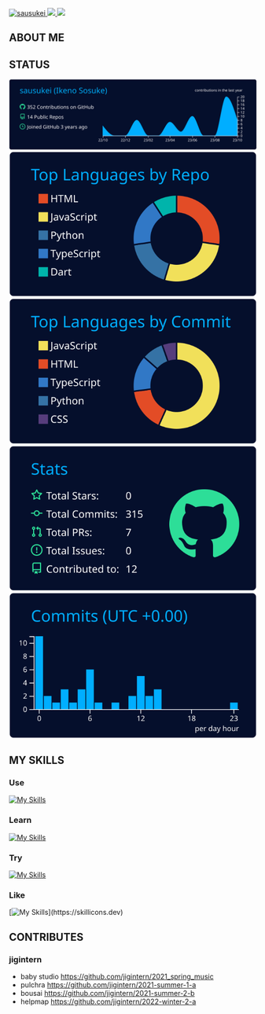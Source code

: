 <p align="left">
  <a href="https://github.com/sausukei/sausukei/">
    <img src="https://komarev.com/ghpvc/?username=sausukei" alt="sausukei" />
  </a>
  <a href="http://twitter.com/char_sausukei">
    <img height="20" src="https://img.shields.io/twitter/follow/char_sausukei?label=Twitter&logo=twitter&style=flat" />
  </a>
  <a href="https://github.com/sausukei">
    <img height="20" src="https://img.shields.io/github/followers/sausukei?label=follow&logo=github&style=flat" />
  </a>
  </a>
</p>

## ABOUT ME


## STATUS

[![](https://raw.githubusercontent.com/sausukei/sausukei/main/profile-summary-card-output/algolia/0-profile-details.svg)](https://github.com/vn7n24fzkq/github-profile-summary-cards)
[![](https://raw.githubusercontent.com/sausukei/sausukei/main/profile-summary-card-output/algolia/1-repos-per-language.svg)](https://github.com/vn7n24fzkq/github-profile-summary-cards) [![](https://raw.githubusercontent.com/sausukei/sausukei/main/profile-summary-card-output/algolia/2-most-commit-language.svg)](https://github.com/vn7n24fzkq/github-profile-summary-cards)
[![](https://raw.githubusercontent.com/sausukei/sausukei/main/profile-summary-card-output/algolia/3-stats.svg)](https://github.com/vn7n24fzkq/github-profile-summary-cards) [![](https://raw.githubusercontent.com/sausukei/sausukei/main/profile-summary-card-output/algolia/4-productive-time.svg)](https://github.com/vn7n24fzkq/github-profile-summary-cards)

## MY SKILLS
### Use
[![My Skills](https://skillicons.dev/icons?i=vscode,neovim,vim)](https://skillicons.dev)
### Learn
[![My Skills](https://skillicons.dev/icons?i=javascript,nodejs,react,next,deno,python&perline=3)](https://skillicons.dev)
### Try
[![My Skills](https://skillicons.dev/icons?i=go,flutter,ruby)](https://skillicons.dev)
### Like
[![My Skills](https://skillicons.dev/icons?i=raspberrypi,linux,)](https://skillicons.dev)

## CONTRIBUTES
### jigintern
- baby studio https://github.com/jigintern/2021_spring_music
- pulchra https://github.com/jigintern/2021-summer-1-a
- bousai https://github.com/jigintern/2021-summer-2-b
- helpmap https://github.com/jigintern/2022-winter-2-a


